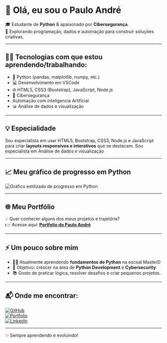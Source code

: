 # 👋 Olá, eu sou o Paulo André

🎓 Estudante de **Python** & apaixonado por **Cibersegurança**.   
🚀 Explorando programação, dados e automação para construir soluções criativas.  

---

## 🧑‍💻 Tecnologias com que estou aprendendo/trabalhando:
- 🐍 Python (pandas, matplotlib, numpy, etc.)
- 💻 Desenvolvimento em VSCode
- 🌐 HTML5, CSS3 (Bootstrap), JavaScript, Node.js
- 🔐 Cibersegurança
- Automação com inteligencia Artificial
- 📊 Análise de dados e visualização

---

## 💡 Especialidade
Sou especialista em usar HTML5, Bootstrap, CSS3, Node.js e JavaScript para criar **layouts responsivos e interativos** que se destacam.
Sou especialista em Análise de dados e visualização

---

## 📈 Meu gráfico de progresso em Python

![Gráfico estilizado de progresso em Python](https://raw.githubusercontent.com/seu-usuario/seu-repositorio/main/grafico-progresso-python.png)

---

## 🌐 Meu Portfólio
💡 Quer conhecer alguns dos meus projetos e trajetória?  
👉 Acesse aqui: [**Portfolio do Paulo André**](https://portfolio-paulo-andre-m7ydosh73-paulo207.vercel.app)

---

## ⚡ Um pouco sobre mim
- 👨‍🎓 Atualmente aprendendo **fundamentos de Python** na escoal MasterD
- 🎯 Objetivo: crescer na área de **Python Development** e **Cybersecurity**
- 📚 Gosto de praticar lógica, resolver desafios e criar pequenos projetos.

---

## 📬 Onde me encontrar:
[![GitHub](https://img.shields.io/badge/GitHub-000?style=for-the-badge&logo=github&logoColor=white)](https://github.com/paulo207)  
[![Portfolio](https://img.shields.io/badge/🌐%20Meu%20Portfólio-000?style=for-the-badge&logo=vercel&logoColor=white)](https://portfolio-paulo-andre-m7ydosh73-paulo207.vercel.app)  
[![LinkedIn](https://img.shields.io/badge/LinkedIn-0A66C2?style=for-the-badge&logo=linkedin&logoColor=white)](https://www.linkedin.com/in/paulo-andr%C3%A9-aires-barnab%C3%A9-324145257?utm_source=share&utm_campaign=share_via&utm_content=profile&utm_medium=android_app)

---

✨ Sempre aprendendo e evoluindo!  
